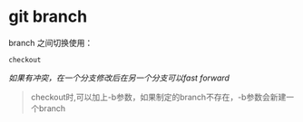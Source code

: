# git branch

branch 之间切换使用：

	checkout

*如果有冲突，在一个分支修改后在另一个分支可以fast forward*

>checkout时,可以加上-b参数，如果制定的branch不存在，-b参数会新建一个branch
